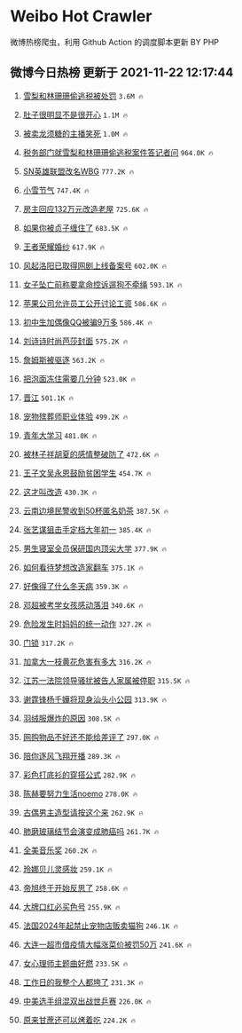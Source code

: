 # Weibo Hot Crawler 



微博热榜爬虫，利用 Github Action 的调度脚本更新 BY PHP 


## 微博今日热榜 更新于 2021-11-22 12:17:44 
1. [雪梨和林珊珊偷逃税被处罚](https://s.weibo.com/weibo?q=%23%E9%9B%AA%E6%A2%A8%E5%92%8C%E6%9E%97%E7%8F%8A%E7%8F%8A%E5%81%B7%E9%80%83%E7%A8%8E%E8%A2%AB%E5%A4%84%E7%BD%9A%23&Refer=top) `3.6M 🔥` 

1. [肚子很明显不是很开心](https://s.weibo.com/weibo?q=%23%E8%82%9A%E5%AD%90%E5%BE%88%E6%98%8E%E6%98%BE%E4%B8%8D%E6%98%AF%E5%BE%88%E5%BC%80%E5%BF%83%23&Refer=top) `1.1M 🔥` 

1. [被卖龙须糖的主播笑死](https://s.weibo.com/weibo?q=%23%E8%A2%AB%E5%8D%96%E9%BE%99%E9%A1%BB%E7%B3%96%E7%9A%84%E4%B8%BB%E6%92%AD%E7%AC%91%E6%AD%BB%23&Refer=top) `1.0M 🔥` 

1. [税务部门就雪梨和林珊珊偷逃税案件答记者问](https://s.weibo.com/weibo?q=%23%E7%A8%8E%E5%8A%A1%E9%83%A8%E9%97%A8%E5%B0%B1%E9%9B%AA%E6%A2%A8%E5%92%8C%E6%9E%97%E7%8F%8A%E7%8F%8A%E5%81%B7%E9%80%83%E7%A8%8E%E6%A1%88%E4%BB%B6%E7%AD%94%E8%AE%B0%E8%80%85%E9%97%AE%23&Refer=top) `964.0K 🔥` 

1. [SN英雄联盟改名WBG](https://s.weibo.com/weibo?q=%23SN%E8%8B%B1%E9%9B%84%E8%81%94%E7%9B%9F%E6%94%B9%E5%90%8DWBG%23&Refer=top) `777.2K 🔥` 

1. [小雪节气](https://s.weibo.com/weibo?q=%E5%B0%8F%E9%9B%AA%E8%8A%82%E6%B0%94&Refer=top) `747.4K 🔥` 

1. [房主回应132万元改造老屋](https://s.weibo.com/weibo?q=%23%E6%88%BF%E4%B8%BB%E5%9B%9E%E5%BA%94132%E4%B8%87%E5%85%83%E6%94%B9%E9%80%A0%E8%80%81%E5%B1%8B%23&Refer=top) `725.6K 🔥` 

1. [如果你被贞子缠住了](https://s.weibo.com/weibo?q=%23%E5%A6%82%E6%9E%9C%E4%BD%A0%E8%A2%AB%E8%B4%9E%E5%AD%90%E7%BC%A0%E4%BD%8F%E4%BA%86%23&Refer=top) `683.5K 🔥` 

1. [王者荣耀婚纱](https://s.weibo.com/weibo?q=%23%E7%8E%8B%E8%80%85%E8%8D%A3%E8%80%80%E5%A9%9A%E7%BA%B1%23&Refer=top) `617.9K 🔥` 

1. [风起洛阳已取得网剧上线备案号](https://s.weibo.com/weibo?q=%23%E9%A3%8E%E8%B5%B7%E6%B4%9B%E9%98%B3%E5%B7%B2%E5%8F%96%E5%BE%97%E7%BD%91%E5%89%A7%E4%B8%8A%E7%BA%BF%E5%A4%87%E6%A1%88%E5%8F%B7%23&Refer=top) `602.0K 🔥` 

1. [女子坠亡前称要拿命控诉遛狗不牵绳](https://s.weibo.com/weibo?q=%23%E5%A5%B3%E5%AD%90%E5%9D%A0%E4%BA%A1%E5%89%8D%E7%A7%B0%E8%A6%81%E6%8B%BF%E5%91%BD%E6%8E%A7%E8%AF%89%E9%81%9B%E7%8B%97%E4%B8%8D%E7%89%B5%E7%BB%B3%23&Refer=top) `593.1K 🔥` 

1. [苹果公司允许员工公开讨论工资](https://s.weibo.com/weibo?q=%23%E8%8B%B9%E6%9E%9C%E5%85%AC%E5%8F%B8%E5%85%81%E8%AE%B8%E5%91%98%E5%B7%A5%E5%85%AC%E5%BC%80%E8%AE%A8%E8%AE%BA%E5%B7%A5%E8%B5%84%23&Refer=top) `586.6K 🔥` 

1. [初中生加偶像QQ被骗9万多](https://s.weibo.com/weibo?q=%23%E5%88%9D%E4%B8%AD%E7%94%9F%E5%8A%A0%E5%81%B6%E5%83%8FQQ%E8%A2%AB%E9%AA%979%E4%B8%87%E5%A4%9A%23&Refer=top) `586.4K 🔥` 

1. [刘诗诗时尚芭莎封面](https://s.weibo.com/weibo?q=%23%E5%88%98%E8%AF%97%E8%AF%97%E6%97%B6%E5%B0%9A%E8%8A%AD%E8%8E%8E%E5%B0%81%E9%9D%A2%23&Refer=top) `575.2K 🔥` 

1. [詹姆斯被驱逐](https://s.weibo.com/weibo?q=%23%E8%A9%B9%E5%A7%86%E6%96%AF%E8%A2%AB%E9%A9%B1%E9%80%90%23&Refer=top) `563.2K 🔥` 

1. [把泡面冻住需要几分钟](https://s.weibo.com/weibo?q=%23%E6%8A%8A%E6%B3%A1%E9%9D%A2%E5%86%BB%E4%BD%8F%E9%9C%80%E8%A6%81%E5%87%A0%E5%88%86%E9%92%9F%23&Refer=top) `523.0K 🔥` 

1. [晋江](https://s.weibo.com/weibo?q=%23%E6%99%8B%E6%B1%9F%23&Refer=top) `501.1K 🔥` 

1. [宠物殡葬师职业体验](https://s.weibo.com/weibo?q=%23%E5%AE%A0%E7%89%A9%E6%AE%A1%E8%91%AC%E5%B8%88%E8%81%8C%E4%B8%9A%E4%BD%93%E9%AA%8C%23&Refer=top) `499.2K 🔥` 

1. [青年大学习](https://s.weibo.com/weibo?q=%E9%9D%92%E5%B9%B4%E5%A4%A7%E5%AD%A6%E4%B9%A0&Refer=top) `481.0K 🔥` 

1. [被林子祥胡夏的感情整破防了](https://s.weibo.com/weibo?q=%23%E8%A2%AB%E6%9E%97%E5%AD%90%E7%A5%A5%E8%83%A1%E5%A4%8F%E7%9A%84%E6%84%9F%E6%83%85%E6%95%B4%E7%A0%B4%E9%98%B2%E4%BA%86%23&Refer=top) `472.6K 🔥` 

1. [王子文吴永恩鼓励贫困学生](https://s.weibo.com/weibo?q=%23%E7%8E%8B%E5%AD%90%E6%96%87%E5%90%B4%E6%B0%B8%E6%81%A9%E9%BC%93%E5%8A%B1%E8%B4%AB%E5%9B%B0%E5%AD%A6%E7%94%9F%23&Refer=top) `454.7K 🔥` 

1. [这才叫改造](https://s.weibo.com/weibo?q=%23%E8%BF%99%E6%89%8D%E5%8F%AB%E6%94%B9%E9%80%A0%23&Refer=top) `430.3K 🔥` 

1. [云南边境民警收到50杯匿名奶茶](https://s.weibo.com/weibo?q=%23%E4%BA%91%E5%8D%97%E8%BE%B9%E5%A2%83%E6%B0%91%E8%AD%A6%E6%94%B6%E5%88%B050%E6%9D%AF%E5%8C%BF%E5%90%8D%E5%A5%B6%E8%8C%B6%23&Refer=top) `387.5K 🔥` 

1. [张艺谋狙击手定档大年初一](https://s.weibo.com/weibo?q=%23%E5%BC%A0%E8%89%BA%E8%B0%8B%E7%8B%99%E5%87%BB%E6%89%8B%E5%AE%9A%E6%A1%A3%E5%A4%A7%E5%B9%B4%E5%88%9D%E4%B8%80%23&Refer=top) `385.4K 🔥` 

1. [男生寝室全员保研国内顶尖大学](https://s.weibo.com/weibo?q=%23%E7%94%B7%E7%94%9F%E5%AF%9D%E5%AE%A4%E5%85%A8%E5%91%98%E4%BF%9D%E7%A0%94%E5%9B%BD%E5%86%85%E9%A1%B6%E5%B0%96%E5%A4%A7%E5%AD%A6%23&Refer=top) `377.9K 🔥` 

1. [如何看待梦想改造家翻车](https://s.weibo.com/weibo?q=%23%E5%A6%82%E4%BD%95%E7%9C%8B%E5%BE%85%E6%A2%A6%E6%83%B3%E6%94%B9%E9%80%A0%E5%AE%B6%E7%BF%BB%E8%BD%A6%23&Refer=top) `375.1K 🔥` 

1. [好像得了什么冬天病](https://s.weibo.com/weibo?q=%23%E5%A5%BD%E5%83%8F%E5%BE%97%E4%BA%86%E4%BB%80%E4%B9%88%E5%86%AC%E5%A4%A9%E7%97%85%23&Refer=top) `359.3K 🔥` 

1. [邓超被考学女孩感动落泪](https://s.weibo.com/weibo?q=%23%E9%82%93%E8%B6%85%E8%A2%AB%E8%80%83%E5%AD%A6%E5%A5%B3%E5%AD%A9%E6%84%9F%E5%8A%A8%E8%90%BD%E6%B3%AA%23&Refer=top) `340.6K 🔥` 

1. [危险发生时妈妈的统一动作](https://s.weibo.com/weibo?q=%23%E5%8D%B1%E9%99%A9%E5%8F%91%E7%94%9F%E6%97%B6%E5%A6%88%E5%A6%88%E7%9A%84%E7%BB%9F%E4%B8%80%E5%8A%A8%E4%BD%9C%23&Refer=top) `327.2K 🔥` 

1. [门锁](https://s.weibo.com/weibo?q=%E9%97%A8%E9%94%81&Refer=top) `317.2K 🔥` 

1. [加拿大一枝黄花危害有多大](https://s.weibo.com/weibo?q=%23%E5%8A%A0%E6%8B%BF%E5%A4%A7%E4%B8%80%E6%9E%9D%E9%BB%84%E8%8A%B1%E5%8D%B1%E5%AE%B3%E6%9C%89%E5%A4%9A%E5%A4%A7%23&Refer=top) `316.2K 🔥` 

1. [江苏一法院领导骚扰被告人家属被停职](https://s.weibo.com/weibo?q=%23%E6%B1%9F%E8%8B%8F%E4%B8%80%E6%B3%95%E9%99%A2%E9%A2%86%E5%AF%BC%E9%AA%9A%E6%89%B0%E8%A2%AB%E5%91%8A%E4%BA%BA%E5%AE%B6%E5%B1%9E%E8%A2%AB%E5%81%9C%E8%81%8C%23&Refer=top) `315.5K 🔥` 

1. [谢霆锋杨千嬅将现身汕头小公园](https://s.weibo.com/weibo?q=%23%E8%B0%A2%E9%9C%86%E9%94%8B%E6%9D%A8%E5%8D%83%E5%AC%85%E5%B0%86%E7%8E%B0%E8%BA%AB%E6%B1%95%E5%A4%B4%E5%B0%8F%E5%85%AC%E5%9B%AD%23&Refer=top) `313.9K 🔥` 

1. [羽绒服爆炸的原因](https://s.weibo.com/weibo?q=%23%E7%BE%BD%E7%BB%92%E6%9C%8D%E7%88%86%E7%82%B8%E7%9A%84%E5%8E%9F%E5%9B%A0%23&Refer=top) `308.5K 🔥` 

1. [网购物品不好还不能给差评了](https://s.weibo.com/weibo?q=%23%E7%BD%91%E8%B4%AD%E7%89%A9%E5%93%81%E4%B8%8D%E5%A5%BD%E8%BF%98%E4%B8%8D%E8%83%BD%E7%BB%99%E5%B7%AE%E8%AF%84%E4%BA%86%23&Refer=top) `297.0K 🔥` 

1. [陪你逐风飞翔开播](https://s.weibo.com/weibo?q=%23%E9%99%AA%E4%BD%A0%E9%80%90%E9%A3%8E%E9%A3%9E%E7%BF%94%E5%BC%80%E6%92%AD%23&Refer=top) `289.3K 🔥` 

1. [彩色打底衫的穿搭公式](https://s.weibo.com/weibo?q=%23%E5%BD%A9%E8%89%B2%E6%89%93%E5%BA%95%E8%A1%AB%E7%9A%84%E7%A9%BF%E6%90%AD%E5%85%AC%E5%BC%8F%23&Refer=top) `282.9K 🔥` 

1. [陈赫要努力生活noemo](https://s.weibo.com/weibo?q=%23%E9%99%88%E8%B5%AB%E8%A6%81%E5%8A%AA%E5%8A%9B%E7%94%9F%E6%B4%BBnoemo%23&Refer=top) `278.0K 🔥` 

1. [古偶男主造型请按这个来](https://s.weibo.com/weibo?q=%23%E5%8F%A4%E5%81%B6%E7%94%B7%E4%B8%BB%E9%80%A0%E5%9E%8B%E8%AF%B7%E6%8C%89%E8%BF%99%E4%B8%AA%E6%9D%A5%23&Refer=top) `262.9K 🔥` 

1. [肺磨玻璃结节会演变成肺癌吗](https://s.weibo.com/weibo?q=%23%E8%82%BA%E7%A3%A8%E7%8E%BB%E7%92%83%E7%BB%93%E8%8A%82%E4%BC%9A%E6%BC%94%E5%8F%98%E6%88%90%E8%82%BA%E7%99%8C%E5%90%97%23&Refer=top) `261.7K 🔥` 

1. [全美音乐奖](https://s.weibo.com/weibo?q=%23%E5%85%A8%E7%BE%8E%E9%9F%B3%E4%B9%90%E5%A5%96%23&Refer=top) `260.2K 🔥` 

1. [玲娜贝儿灵感妆](https://s.weibo.com/weibo?q=%23%E7%8E%B2%E5%A8%9C%E8%B4%9D%E5%84%BF%E7%81%B5%E6%84%9F%E5%A6%86%23&Refer=top) `259.1K 🔥` 

1. [帝旭终于开始反思了](https://s.weibo.com/weibo?q=%23%E5%B8%9D%E6%97%AD%E7%BB%88%E4%BA%8E%E5%BC%80%E5%A7%8B%E5%8F%8D%E6%80%9D%E4%BA%86%23&Refer=top) `258.6K 🔥` 

1. [大牌口红必买色号](https://s.weibo.com/weibo?q=%E5%A4%A7%E7%89%8C%E5%8F%A3%E7%BA%A2%E5%BF%85%E4%B9%B0%E8%89%B2%E5%8F%B7&Refer=top) `255.9K 🔥` 

1. [法国2024年起禁止宠物店贩卖猫狗](https://s.weibo.com/weibo?q=%23%E6%B3%95%E5%9B%BD2024%E5%B9%B4%E8%B5%B7%E7%A6%81%E6%AD%A2%E5%AE%A0%E7%89%A9%E5%BA%97%E8%B4%A9%E5%8D%96%E7%8C%AB%E7%8B%97%23&Refer=top) `246.1K 🔥` 

1. [大连一超市借疫情大幅涨菜价被罚50万](https://s.weibo.com/weibo?q=%23%E5%A4%A7%E8%BF%9E%E4%B8%80%E8%B6%85%E5%B8%82%E5%80%9F%E7%96%AB%E6%83%85%E5%A4%A7%E5%B9%85%E6%B6%A8%E8%8F%9C%E4%BB%B7%E8%A2%AB%E7%BD%9A50%E4%B8%87%23&Refer=top) `241.6K 🔥` 

1. [女心理师主题曲好燃](https://s.weibo.com/weibo?q=%23%E5%A5%B3%E5%BF%83%E7%90%86%E5%B8%88%E4%B8%BB%E9%A2%98%E6%9B%B2%E5%A5%BD%E7%87%83%23&Refer=top) `233.5K 🔥` 

1. [工作日的我整个人都垮了](https://s.weibo.com/weibo?q=%23%E5%B7%A5%E4%BD%9C%E6%97%A5%E7%9A%84%E6%88%91%E6%95%B4%E4%B8%AA%E4%BA%BA%E9%83%BD%E5%9E%AE%E4%BA%86%23&Refer=top) `231.3K 🔥` 

1. [中美选手组混双出战世乒赛](https://s.weibo.com/weibo?q=%23%E4%B8%AD%E7%BE%8E%E9%80%89%E6%89%8B%E7%BB%84%E6%B7%B7%E5%8F%8C%E5%87%BA%E6%88%98%E4%B8%96%E4%B9%92%E8%B5%9B%23&Refer=top) `226.0K 🔥` 

1. [原来甘蔗还可以烤着吃](https://s.weibo.com/weibo?q=%23%E5%8E%9F%E6%9D%A5%E7%94%98%E8%94%97%E8%BF%98%E5%8F%AF%E4%BB%A5%E7%83%A4%E7%9D%80%E5%90%83%23&Refer=top) `224.2K 🔥` 

